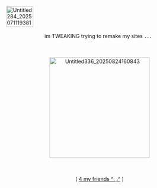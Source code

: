 <img width="73" height="56" alt="Untitled284_20250711193810" src="https://github.com/user-attachments/assets/67271e15-8b84-4e8e-81c5-b9b5da05e627" />


<p align="center"> im TWEAKING trying to remake my sites ．．．

　<p align="center"><img width="270" height="270" alt="Untitled336_20250824160843" src="https://github.com/user-attachments/assets/91542485-bd44-4884-90b4-b255eaa08792" />

　<p align="center"> ( [4 my friends ^◡^](https://rentry.co/angelsappreciation) )
